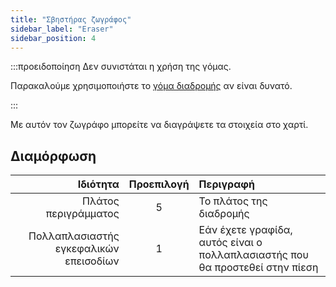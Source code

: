 ```yaml
---
title: "Σβηστήρας ζωγράφος"
sidebar_label: "Eraser"
sidebar_position: 4
---
```



:::προειδοποίηση Δεν συνιστάται η χρήση της γόμας.

Παρακαλούμε χρησιμοποιήστε το [γόμα διαδρομής](path_eraser) αν είναι δυνατό.

:::

Με αυτόν τον ζωγράφο μπορείτε να διαγράψετε τα στοιχεία στο χαρτί.

## Διαμόρφωση

|                               Ιδιότητα | Προεπιλογή | Περιγραφή                                                                    |
| --------------------------------------:|:----------:|:---------------------------------------------------------------------------- |
|                   Πλάτος περιγράμματος |     5      | Το πλάτος της διαδρομής                                                      |
| Πολλαπλασιαστής εγκεφαλικών επεισοδίων |     1      | Εάν έχετε γραφίδα, αυτός είναι ο πολλαπλασιαστής που θα προστεθεί στην πίεση |
